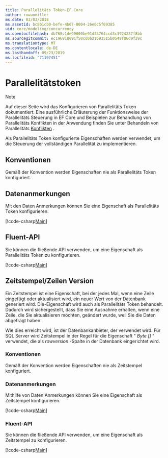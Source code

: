 ```yaml
---
title: Parallelitäts Token-EF Core
author: rowanmiller
ms.date: 03/03/2018
ms.assetid: bc8b1cb0-befe-4b67-8004-26e6c5f69385
uid: core/modeling/concurrency
ms.openlocfilehash: db768c1de99000be91d33764ccd3c3924237f8bb
ms.sourcegitcommit: ec196918691f50cd0b21693515b0549f06d9f39c
ms.translationtype: MT
ms.contentlocale: de-DE
ms.lasthandoff: 09/23/2019
ms.locfileid: "71197451"
---
```

# <a name="concurrency-tokens"></a>Parallelitätstoken

> [!NOTE]
> Auf dieser Seite wird das Konfigurieren von Parallelitäts Token dokumentiert. Eine ausführliche Erläuterung der Funktionsweise der Parallelitäts Steuerung in EF Core und Beispielen zur Behandlung von Parallelitäts Konflikten in der Anwendung finden Sie unter Behandeln von Parallelitäts [Konflikten](../saving/concurrency.md) .

Als Parallelitäts Token konfigurierte Eigenschaften werden verwendet, um die Steuerung der vollständigen Parallelität zu implementieren.

## <a name="conventions"></a>Konventionen

Gemäß der Konvention werden Eigenschaften nie als Parallelitäts Token konfiguriert.

## <a name="data-annotations"></a>Datenanmerkungen

Mit den Daten Anmerkungen können Sie eine Eigenschaft als Parallelitäts Token konfigurieren.

[!code-csharp[Main](../../../samples/core/Modeling/DataAnnotations/Concurrency.cs#ConfigureConcurrencyAnnotations)]

## <a name="fluent-api"></a>Fluent-API

Sie können die fließende API verwenden, um eine Eigenschaft als Parallelitäts Token zu konfigurieren.

[!code-csharp[Main](../../../samples/core/Modeling/FluentAPI/Concurrency.cs#ConfigureConcurrencyFluent)]

## <a name="timestamprow-version"></a>Zeitstempel/Zeilen Version

Ein Zeitstempel ist eine Eigenschaft, bei der jedes Mal, wenn eine Zeile eingefügt oder aktualisiert wird, ein neuer Wert von der Datenbank generiert wird. Die-Eigenschaft wird auch als Parallelitäts Token behandelt. Dadurch wird sichergestellt, dass Sie eine Ausnahme erhalten, wenn eine Zeile, die Sie aktualisieren möchten, geändert wurde, weil Sie die Daten abgefragt haben.

Wie dies erreicht wird, ist der Datenbankanbieter, der verwendet wird. Für SQL Server wird Zeitstempel in der Regel für die Eigenschaft " *Byte []* " verwendet, die als *rowversion* -Spalte in der Datenbank eingerichtet wird.

### <a name="conventions"></a>Konventionen

Gemäß der Konvention werden Eigenschaften nie als Zeitstempel konfiguriert.

### <a name="data-annotations"></a>Datenanmerkungen

Mithilfe von Daten Anmerkungen können Sie eine Eigenschaft als Zeitstempel konfigurieren.

[!code-csharp[Main](../../../samples/core/Modeling/DataAnnotations/Timestamp.cs#ConfigureTimestampAnnotations)]

### <a name="fluent-api"></a>Fluent-API

Sie können die fließende API verwenden, um eine Eigenschaft als Zeitstempel zu konfigurieren.

[!code-csharp[Main](../../../samples/core/Modeling/FluentAPI/Timestamp.cs#ConfigureTimestampFluent)]
